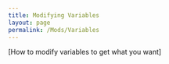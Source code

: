 ```yaml
---
title: Modifying Variables
layout: page
permalink: /Mods/Variables
---
```

    
[How to modify variables to get what you want]
